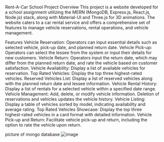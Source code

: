 Rent-A-Car School Project
Overview
This project is a website developed for a school assignment utilizing the MERN (MongoDB, Express.js, React.js, Node.js) stack, along with Material-UI and Three.js for 3D animations. The website caters to a car rental service and offers a comprehensive set of features to manage vehicle reservations, rental operations, and vehicle management.

Features
Vehicle Reservation:
Operators can input essential details such as selected vehicle, pick-up date, and planned return date.
Vehicle Pick-up:
Operators can select the lessee from the system or input their details for new customers.
Vehicle Return:
Operators input the return date, which may differ from the planned return date, and rate the vehicle based on customer satisfaction.
Vehicle Availability:
Display a list of available vehicles for reservation.
Top Rated Vehicles:
Display the top three highest-rated vehicles.
Reserved Vehicles List:
Display a list of reserved vehicles along with the planned return date and lessee information.
Vehicle Rental History:
Display a list of rentals for a selected vehicle within a specified date range.
Vehicle Management:
Add, delete, or modify vehicle information. Deletion of reservations and vehicles updates the vehicle history.
Vehicle Listing:
Display a table of vehicles sorted by model, indicating availability and average rating.
Top Rated Vehicles Showcase:
Display the top three highest-rated vehicles in a card format with detailed information.
Vehicle Pick-up and Return:
Facilitate vehicle pick-up and return, including the option to rate the vehicle upon return.

picture of mongo database
![image](https://github.com/ZimskaCarolija/RentACar/assets/138680504/e96477f9-8d65-4a07-aaed-fb12783cfcd7)

